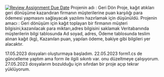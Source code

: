 [![Review Assignment Due Date](https://classroom.github.com/assets/deadline-readme-button-24ddc0f5d75046c5622901739e7c5dd533143b0c8e959d652212380cedb1ea36.svg)](https://classroom.github.com/a/uelKf0-p)
Projenin adı : Geri Dön
Proje, kağıt atıkları geri dönüşüme kazandıran firmanın müşterilerine puan karşılığı para ödemesi yapmasını sağlayacak yazılımı hazırlamak için düşünüldü.
Projenin amacı : Geri dönüşüm için kağıt toplayan bir firmanın müşteri bilgisini,kazanılacak para miktarı,adres bilgisini saklamak
Veritabanında müşterilerin bilgi tablosunda Ad soyad, adres, Ödeme tablosunda teslim alınan kağıt (kg), Kazanılan puan, yapılan ödeme, bakiye gibi bilgileri yer alacaktır.

17.05.2023 dosyaları oluşturmaya başladım.
22.05.2023 form1.cs de güncelleme yaptım ama form ile ilgili sıkıntı var. onu düzeltmeye çalışıyorum.
27.05.2023 dosyalarım bozulduğu için sıfırdan bir proje açıp tekrar yüklüyorum.
